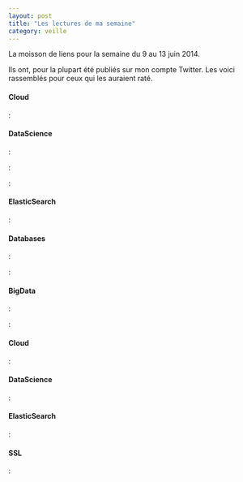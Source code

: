 ```yaml
---
layout: post
title: "Les lectures de ma semaine"
category: veille
---
```


La moisson de liens pour la semaine du 9 au 13 juin 2014.

Ils ont, pour la plupart été publiés sur mon compte Twitter.
Les voici rassemblés pour ceux qui les auraient raté.

<!-- -->

#### Cloud

[](https://aws.amazon.com/blogs/aws/s3-encryption-with-your-keys/)
:  

#### DataScience

[](http://techblog.netflix.com/2014/06/optimizing-netflix-streaming-experience.html)
:  

[](http://blog.mortardata.com/post/88485590701)
:  

[](http://chimpler.wordpress.com/2014/06/11/classifiying-documents-using-naive-bayes-on-apache-spark-mllib/)
:  

#### ElasticSearch

[](https://home.regit.org/2014/06/lets-talk-about-selks/)
:  

#### Databases

[](http://www.xaprb.com/blog/2014/06/08/time-series-database-requirements/)
:  

[](http://www.tocker.ca/2014/06/05/semi-sync-replication-is-not-slow.html)
:  

#### BigData

[](http://blog.cloudera.com/blog/2014/06/capacity-planning-with-big-data-and-cloudera-manager/)
:  

[](http://blog.cloudera.com/blog/2014/06/how-to-easily-do-rolling-upgrades-with-cloudera-manager/)
:  

#### Cloud

[](http://blog.loof.fr/2014/06/docker-security.html)
:  

#### DataScience

[](http://magazine.qualys.fr/produits-technologies/reseaux-bayesiens-securite/)
:  

#### ElasticSearch

[](http://wooster.checkmy.ws/2014/06/nginx-syslog-elk/)
:  

#### SSL

[](http://www.orange-business.com/fr/blogs/securite/series/les-5-minutes-du-professeur-audenard-episode-17-le-perfect-forward-secrecy)
:  
